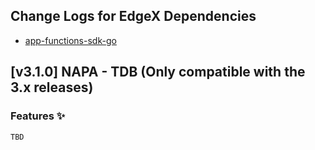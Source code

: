 <a name="2.0.0"></a>

## Change Logs for EdgeX Dependencies

- [app-functions-sdk-go](https://github.com/edgexfoundry/app-functions-sdk-go/blob/main/CHANGELOG.md)

## [v3.1.0] NAPA - TDB (Only compatible with the 3.x releases)

### Features ✨

    TBD




